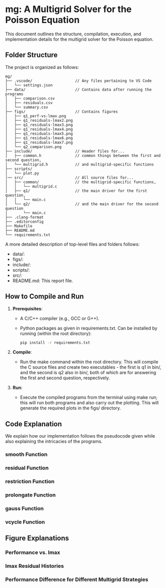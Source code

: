 # mg: A Multigrid Solver for the Poisson Equation

This document outlines the structure, compilation, execution, and implementation details for the multigrid solver for the Poisson equation.

## Folder Structure

The project is organized as follows:

```
mg/
├── .vscode/                   // Any files pertaining to VS Code
│   └── settings.json
├── data/                      // Contains data after running the programs
│   ├── comparison.csv
│   ├── residuals.csv
│   └── summary.csv
├── figs/                      // Contains figures
│   ├── q1_perf-vs-lmax.png
│   ├── q1_residuals-lmax2.png
│   ├── q1_residuals-lmax3.png
│   ├── q1_residuals-lmax4.png
│   ├── q1_residuals-lmax5.png
│   ├── q1_residuals-lmax6.png
│   ├── q1_residuals-lmax7.png
│   └── q2_comparison.png
├── include/                   // Header files for...
│   ├── common.h               // common things between the first and second question,
│   └── multigrid.h            // and multigrid-specific functions
├── scripts/
│   └── plot.py
│── src/                       // All source files for...
│   ├── common/                // the multigrid-specific functions,
│   │   └── multigrid.c
│   ├── q1/                    // the main driver for the first question,
│   │   └── main.c
│   └── q2/                    // and the main driver for the second question
│       └── main.c
├── .clang-format
├── .editorconfig
├── Makefile
├── README.md
└── requirements.txt
```

A more detailed description of top-level files and folders follows:

- data/:
- figs/:
- include/:
- scripts/:
- src/:
- README.md: This report file.

## How to Compile and Run

1. **Prerequisites**:

   - A C/C++ compiler (e.g., GCC or G++).
   - Python packages as given in requirements.txt. Can be installed by running (within the root directory):

      ```bash
      pip install -r requirements.txt
      ```

2.  **Compile**:

    - Run the make command within the root directory. This will compile the C source files and create two executables - the first is q1 in bin/, and the second is q2 also in bin/, both of which are for answering the first and second question, respectively.

3.  **Run**:

    - Execute the compiled programs from the terminal using make run; this will run both programs and also carry out the plotting. This will generate the required plots in the figs/ directory.

## Code Explanation

We explain how our implementation follows the pseudocode given while also explaining the intricacies of the programs.

### smooth Function

### residual Function

### restriction Function

### prolongate Function

### gauss Function

### vcycle Function

## Figure Explanations

### Performance vs. lmax

### lmax Residual Histories

### Performance Difference for Different Multigrid Strategies
